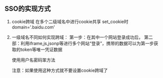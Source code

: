 ## SSO的实现方式

1. cookie跨域 在多个二级域名中进行cookie共享
	set_cookie时 domain='.baidu.com'

2. 一级域名不同如何实现跨域：
	第一步：在其中一个网站登录成功后，
	第二部：利用iframe,js,jsonp等进行多个网站“登录”，携带的数据可以为第一步获取的token等唯一凭证数据
	
	使用用户名密码笨方法
	<script src="http://ssp-dev.deepleaper.com/index/login?username=jettz&password=niuhu"></script>

	注意：如果使用这种方式就不要设置cookie跨域了
